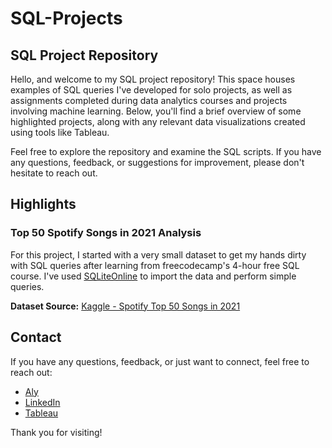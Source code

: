 # SQL-Projects

## SQL Project Repository

Hello, and welcome to my SQL project repository! This space houses examples of SQL queries I've developed for solo projects, as well as assignments completed during data analytics courses and projects involving machine learning. Below, you'll find a brief overview of some highlighted projects, along with any relevant data visualizations created using tools like Tableau.

Feel free to explore the repository and examine the SQL scripts. If you have any questions, feedback, or suggestions for improvement, please don't hesitate to reach out.

## Highlights

### Top 50 Spotify Songs in 2021 Analysis
For this project, I started with a very small dataset to get my hands dirty with SQL queries after learning from freecodecamp's 4-hour free SQL course. I've used [SQLiteOnline](https://sqliteonline.com/) to import the data and perform simple queries.

**Dataset Source:** [Kaggle - Spotify Top 50 Songs in 2021](https://www.kaggle.com/datasets/equinxx/spotify-top-50-songs-in-2021)

## Contact

If you have any questions, feedback, or just want to connect, feel free to reach out:

- [Aly](mailto:alybalmes@gmail.com)
- [LinkedIn](https://www.linkedin.com/in/alybalmes/)
- [Tableau](https://public.tableau.com/app/profile/aly.balmes/vizzes)

Thank you for visiting!
